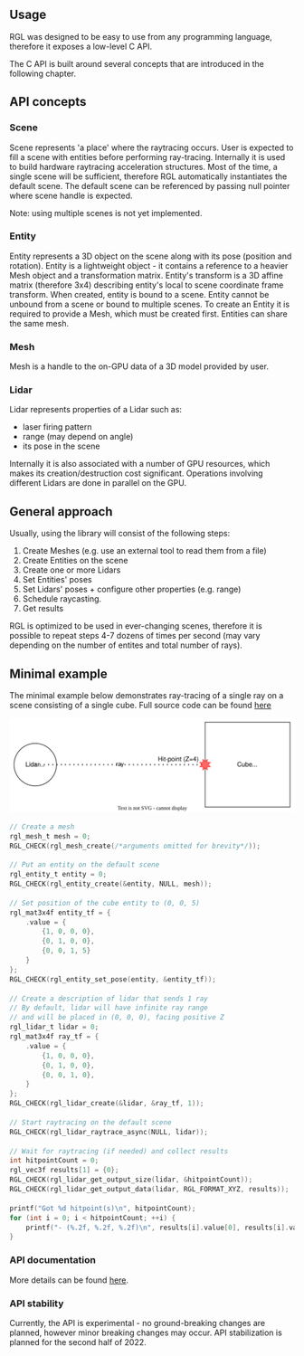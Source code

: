 ## Usage

RGL was designed to be easy to use from any programming language, therefore it exposes a low-level C API.

The C API is built around several concepts that are introduced in the following chapter.

## API concepts

### Scene

Scene represents 'a place' where the raytracing occurs.
User is expected to fill a scene with entities before performing ray-tracing.
Internally it is used to build hardware raytracing acceleration structures.
Most of the time, a single scene will be sufficient, therefore RGL automatically instantiates the default scene.
The default scene can be referenced by passing null pointer where scene handle is expected.

Note: using multiple scenes is not yet implemented.

### Entity

Entity represents a 3D object on the scene along with its pose (position and rotation).
Entity is a lightweight object - it contains a reference to a heavier Mesh object and a transformation matrix.
Entity's transform is a 3D affine matrix (therefore 3x4) describing entity's local to scene coordinate frame transform.
When created, entity is bound to a scene. Entity cannot be unbound from a scene or bound to multiple scenes.
To create an Entity it is required to provide a Mesh, which must be created first.
Entities can share the same mesh.

### Mesh

Mesh is a handle to the on-GPU data of a 3D model provided by user.

### Lidar

Lidar represents properties of a Lidar such as:
- laser firing pattern
- range (may depend on angle)
- its pose in the scene

Internally it is also associated with a number of GPU resources, which makes its creation/destruction cost significant.
Operations involving different Lidars are done in parallel on the GPU.

## General approach

Usually, using the library will consist of the following steps:

1. Create Meshes (e.g. use an external tool to read them from a file)
2. Create Entities on the scene
3. Create one or more Lidars
4. Set Entities' poses
5. Set Lidars' poses + configure other properties (e.g. range)
6. Schedule raycasting.
7. Get results

RGL is optimized to be used in ever-changing scenes, therefore it is possible to repeat steps 4-7 dozens of times per second (may vary depending on the number of entites and total number of rays).

## Minimal example

The minimal example below demonstrates ray-tracing of a single ray on a scene consisting of a single cube.
Full source code can be found [here](test/src/apiExample.cpp)

![Diagram of the example scene](docs/readme-example-scene.svg)

```c
// Create a mesh
rgl_mesh_t mesh = 0;
RGL_CHECK(rgl_mesh_create(/*arguments omitted for brevity*/));

// Put an entity on the default scene
rgl_entity_t entity = 0;
RGL_CHECK(rgl_entity_create(&entity, NULL, mesh));

// Set position of the cube entity to (0, 0, 5)
rgl_mat3x4f entity_tf = {
    .value = {
        {1, 0, 0, 0},
        {0, 1, 0, 0},
        {0, 0, 1, 5}
    }
};
RGL_CHECK(rgl_entity_set_pose(entity, &entity_tf));

// Create a description of lidar that sends 1 ray
// By default, lidar will have infinite ray range
// and will be placed in (0, 0, 0), facing positive Z
rgl_lidar_t lidar = 0;
rgl_mat3x4f ray_tf = {
    .value = {
        {1, 0, 0, 0},
        {0, 1, 0, 0},
        {0, 0, 1, 0},
    }
};
RGL_CHECK(rgl_lidar_create(&lidar, &ray_tf, 1));

// Start raytracing on the default scene
RGL_CHECK(rgl_lidar_raytrace_async(NULL, lidar));

// Wait for raytracing (if needed) and collect results
int hitpointCount = 0;
rgl_vec3f results[1] = {0};
RGL_CHECK(rgl_lidar_get_output_size(lidar, &hitpointCount));
RGL_CHECK(rgl_lidar_get_output_data(lidar, RGL_FORMAT_XYZ, results));

printf("Got %d hitpoint(s)\n", hitpointCount);
for (int i = 0; i < hitpointCount; ++i) {
    printf("- (%.2f, %.2f, %.2f)\n", results[i].value[0], results[i].value[1], results[i].value[2]);
}
```

### API documentation

More details can be found [here](include/rgl/api/experimental).

### API stability

Currently, the API is experimental - no ground-breaking changes are planned, however minor breaking changes may occur.
API stabilization is planned for the second half of 2022.
